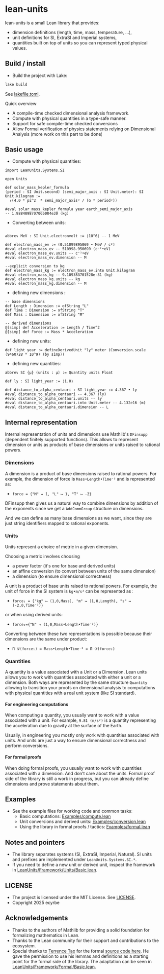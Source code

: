 # lean-units

lean-units is a small Lean library that provides:
- dimension definitions (length, time, mass, temperature, ...),
- unit definitions for SI, ExtraSI and Imperial systems,
- quantities built on top of units so you can represent typed physical values.

## Build / install
- Build the project with Lake:
```sh
lake build
```
See [lakefile.toml](lakefile.toml).

Quick overview
- A compile-time checked dimensional analysis framework.
- Compute with physical quantities in a type-safe manner.
- Support for safe compile-time checked conversions
- Allow Formal verification of physics statements relying on Dimensional Analysis (more work on this part to be done)

## Basic usage

- Compute with physical quantities:

```lean
import LeanUnits.Systems.SI

open Units

def solar_mass_kepler_formula
(period : SI Unit.second) (semi_major_axis : SI Unit.meter): SI Unit.kilogram :=
  ↑(4.0 * pi^2  * semi_major_axis³ / (G * period²))

#eval solar_mass_kepler_formula year earth_semi_major_axis
-- 1.9884098707065004e30 (kg)
```
- Converting between units:

```lean

abbrev MeV : SI Unit.electronvolt := ⟨10^6⟩ -- 1 MeV

def electron_mass_ev := (0.51099895069 • MeV / c²)
#eval electron_mass_ev -- 510998.950690 (c⁻²•eV)
#eval electron_mass_ev.units -- c⁻²•eV
#eval electron_mass_ev.dimension -- M

--explicit conversion to kg
def electron_mass_kg := electron_mass_ev.into Unit.kilogram
#eval electron_mass_kg -- 9.109383701528e-31 (kg)
#eval electron_mass_kg.units -- kg
#eval electron_mass_kg.dimension -- M
```

- defining new dimensions :

```lean
-- base dimensions
def Length : Dimension := ofString "L"
def Time : Dimension := ofString "T"
def Mass : Dimension := ofString "M"

-- derived dimensions
@[simp] def Acceleration := Length / Time^2
@[simp] def Force := Mass * Acceleration
```

- defining new units:

```lean
def light_year := defineDerivedUnit "ly" meter (Conversion.scale (9460728 * 10^9) (by simp))
```
- defining new quantities:

```lean
abbrev SI {μ} (units : μ) := Quantity units Float

def ly : SI light_year := ⟨1.0⟩

def distance_to_alpha_centauri : SI light_year := 4.367 • ly
#eval distance_to_alpha_centauri -- 4.367 (ly)
#eval distance_to_alpha_centauri.units -- ly
#eval distance_to_alpha_centauri.into Unit.meter -- 4.132e16 (m)
#eval distance_to_alpha_centauri.dimension -- L
```

## Internal representation

Internal representation of units and dimensions use Mathlib's `DFinsupp` (dependent finitely supported functions).
This allows to represent dimension or units as products of base dimensions or units raised to rational powers.

### Dimensions

A dimension is a product of base dimensions raised to rational powers.
For example, the dimension of force is `Mass•Length•Time⁻²` and is represented as:
- `force = {"M" ↦ 1, "L" ↦ 1, "T" ↦ -2}`

DFinsupp then gives us a natural way to combine dimensions by addition of the exponents since we get a `AddCommGroup` structure on dimensions.

And we can define as many base dimensions as we want, since they are just string identifiers mapped to rational exponents.

### Units

Units represent a choice of metric in a given dimension.

Choosing a metric involves choosing
- a power factor (it's one for base and derived units)
- an affine conversion (to convert between units of the same dimension)
- a dimension (to ensure dimensional correctness)

A unit is a product of base units raised to rational powers.
For example, the unit of force in the SI system is `kg•m/s²`
can be represented as :
- `force₁ = {"kg" ↦ (1,0,Mass), "m" ↦ (1,0,Length), "s" ↦ (-2,0,Time⁻²)}`

or when using derived units:
- `force₂={"N" ↦ (1,0,Mass•Length•Time⁻²)}`

Converting between these two representations is possible because
their dimensions are the same under product:
- `Π 𝒟(force₁) = Mass•Length•Time⁻² = Π 𝒟(force₂)`

### Quantities

A quantity is a value associated with a Unit or a Dimension.
Lean units allows you to work with quantities associated with either a unit or a dimension. Both ways are represented by the same structure `Quantity` allowing to transition your proofs on dimensional analysis to computations with physical quantities with a real unit system (like SI standard).

#### For engineering computations

When computing a quantity, you usually want to work with a value associated with a unit.
For example, `9.81 (m/s²)` is a quantity representing the acceleration due to gravity at the surface of the Earth.

Usually, in engineering you mostly only work with quantities associated with units.
And units are just a way to ensure dimensional correctness and perform conversions.

#### For formal proofs

When doing formal proofs, you usually want to work with quantities associated with a dimension. And don't care about the units.
Formal proof side of the library is still a work in progress, but you can already define dimensions and prove statements about them.

## Examples
- See the example files for working code and common tasks:
  - Basic computations: [Examples/compute.lean](Examples/compute.lean)
  - Unit conversions and derived units: [Examples/conversion.lean](Examples/conversion.lean)
  - Using the library in formal proofs / tactics: [Examples/formal.lean](Examples/formal.lean)

## Notes and pointers
- The library separates systems (SI, ExtraSI, Imperial, Natural). SI units and prefixes are implemented under `LeanUnits.Systems.SI.*`.
- If you need to define a new unit or derived unit, inspect the framework in [LeanUnits/Framework/Units/Basic.lean](LeanUnits/Framework/Units/Basic.lean).

## LICENSE
- The project is licensed under the MIT License. See [LICENSE](LICENSE).
- Copyright 2025 ecyrbe

## Acknowledgements
- Thanks to the authors of Mathlib for providing a solid foundation for formalizing mathematics in Lean.
- Thanks to the Lean community for their support and contributions to the ecosystem.
- Special thanks to [Terrence Tao](https://github.com/teorth) for the formal [source code here](https://github.com/teorth/analysis/blob/18d4fd7253ff17a05133d9b6b120b5f08f5ce6ad/analysis/Analysis/Misc/UnitsSystem.lean). He gave the permission to use his lemmas and definitions as a starting point for the formal side of the library.
  The adaptation can be seen in [LeanUnits/Framework/Formal/Basic.lean](LeanUnits/Framework/Formal/Basic.lean).